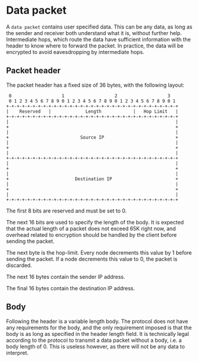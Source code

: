 # Data packet

A `data packet` contains user specified data. This can be any data, as long as the sender and receiver
both understand what it is, without further help. Intermediate hops, which route the data have sufficient
information with the header to know where to forward the packet. In practice, the data will be encrypted
to avoid eavesdropping by intermediate hops.

## Packet header

The packet header has a fixed size of 36 bytes, with the following layout:

```
 0                   1                   2                   3
 0 1 2 3 4 5 6 7 8 9 0 1 2 3 4 5 6 7 8 9 0 1 2 3 4 5 6 7 8 9 0 1
+-+-+-+-+-+-+-+-+-+-+-+-+-+-+-+-+-+-+-+-+-+-+-+-+-+-+-+-+-+-+-+-+
|    Reserved   |             Length            |   Hop Limit   |
+-+-+-+-+-+-+-+-+-+-+-+-+-+-+-+-+-+-+-+-+-+-+-+-+-+-+-+-+-+-+-+-+
|                                                               |
+                                                               +
|                                                               |
+                           Source IP                           +
|                                                               |
+                                                               +
|                                                               |
+-+-+-+-+-+-+-+-+-+-+-+-+-+-+-+-+-+-+-+-+-+-+-+-+-+-+-+-+-+-+-+-+
|                                                               |
+                                                               +
|                                                               |
+                         Destination IP                        +
|                                                               |
+                                                               +
|                                                               |
+-+-+-+-+-+-+-+-+-+-+-+-+-+-+-+-+-+-+-+-+-+-+-+-+-+-+-+-+-+-+-+-+
```

The first 8 bits are reserved and must be set to 0.

The next 16 bits are used to specify the length of the body. It is expected that
the actual length of a packet does not exceed 65K right now, and overhead related
to encryption should be handled by the client before sending the packet.

The next byte is the hop-limit. Every node decrements this value by 1 before sending
the packet. If a node decrements this value to 0, the packet is discarded.

The next 16 bytes contain the sender IP address.

The final 16 bytes contain the destination IP address.

## Body

Following the header is a variable length body. The protocol does not have any requirements for the
body, and the only requirement imposed is that the body is as long as specified in the header length
field. It is technically legal according to the protocol to transmit a data packet without a body,
i.e. a body length of 0. This is useless however, as there will not be any data to interpret.
